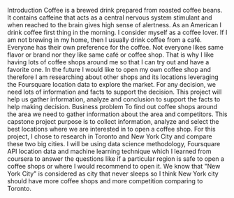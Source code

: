 Introduction
Coffee is a brewed drink prepared from roasted coffee beans. It contains caffeine that acts as a central nervous system stimulant and when reached to the brain gives high sense of alertness. As an American I drink coffee first thing in the morning. I consider myself as a coffee lover. If I am not brewing in my home, then I usually drink coffee from a café. Everyone has their own preference for the coffee. Not everyone likes same flavor or brand nor they like same café or coffee shop. That is why I like having lots of coffee shops around me so that I can try out and have a favorite one. In the future I would like to open my own coffee shop and therefore I am researching about other shops and its locations leveraging the Foursquare location data to explore the market. For any decision, we need lots of information and facts to support the decision. This project will help us gather information, analyze and conclusion to support the facts to help making decision.
Business problem
To find out coffee shops around the area we need to gather information about the area and competitors. This capstone project purpose is to collect information, analyze and select the best locations where we are interested in to open a coffee shop. For this project, I chose to research in Toronto and New York City and compare these two big cities. I will be using data science methodology, Foursquare API location data  and machine learning technique which I learned from coursera to answer the questions like if a particular region is safe to open a coffee shops or where I would recommend to open it. We know that "New York City" is considered as city that never sleeps so I think New York city should have more coffee shops and more competition comparing to Toronto.
